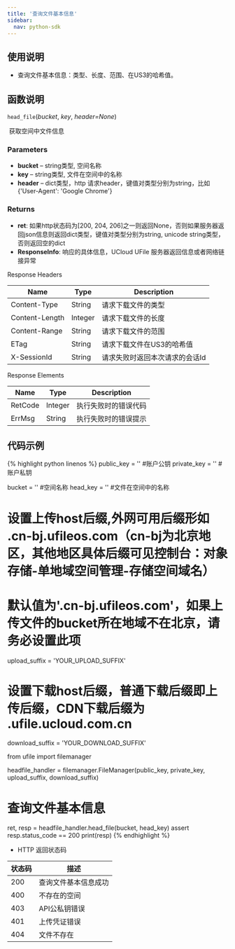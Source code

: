```yaml
---
title: '查询文件基本信息'
sidebar:
  nav: python-sdk
---
```


## 使用说明

  * 查询文件基本信息：类型、长度、范围、在US3的哈希值。

## 函数说明

`head_file`(*bucket*, *key*, *header=None*)

​				获取空间中文件信息

### Parameters

- **bucket** – string类型, 空间名称
- **key** – string类型, 文件在空间中的名称
- **header** – dict类型，http 请求header，键值对类型分别为string，比如{'User-Agent': 'Google Chrome'}

### Returns

* **ret**: 如果http状态码为[200, 204, 206]之一则返回None，否则如果服务器返回json信息则返回dict类型，键值对类型分别为string, unicode string类型，否则返回空的dict
* **ResponseInfo**: 响应的具体信息，UCloud UFile 服务器返回信息或者网络链接异常

Response Headers

| Name           | Type    | Description                    |
| -------------- | ------- | ------------------------------ |
| Content-Type   | String  | 请求下载文件的类型             |
| Content-Length | Integer | 请求下载文件的长度             |
| Content-Range  | String  | 请求下载文件的范围             |
| ETag           | String  | 请求下载文件在US3的哈希值      |
| X-SessionId    | String  | 请求失败时返回本次请求的会话Id |

Response Elements

| Name    | Type    | Description          |
| ------- | ------- | -------------------- |
| RetCode | Integer | 执行失败时的错误代码 |
| ErrMsg  | String  | 执行失败时的错误提示 |



## 代码示例

<div class="copyable" markdown="1">

{% highlight python linenos %}
public_key = ''                 #账户公钥
private_key = ''                #账户私钥

bucket = ''                     #空间名称
head_key = ''                   #文件在空间中的名称

# 设置上传host后缀,外网可用后缀形如 .cn-bj.ufileos.com（cn-bj为北京地区，其他地区具体后缀可见控制台：对象存储-单地域空间管理-存储空间域名）
# 默认值为'.cn-bj.ufileos.com'，如果上传文件的bucket所在地域不在北京，请务必设置此项
upload_suffix = 'YOUR_UPLOAD_SUFFIX'
# 设置下载host后缀，普通下载后缀即上传后缀，CDN下载后缀为 .ufile.ucloud.com.cn
download_suffix = 'YOUR_DOWNLOAD_SUFFIX'

from ufile import filemanager

headfile_handler = filemanager.FileManager(public_key, private_key, upload_suffix, download_suffix)

# 查询文件基本信息
ret, resp = headfile_handler.head_file(bucket, head_key)
assert resp.status_code == 200
print(resp)
{% endhighlight %}
</div>

* HTTP 返回状态码

| 状态码 | 描述                 |
| ------ | -------------------- |
| 200    | 查询文件基本信息成功 |
| 400    | 不存在的空间         |
| 403    | API公私钥错误        |
| 401    | 上传凭证错误         |
| 404    | 文件不存在           |

